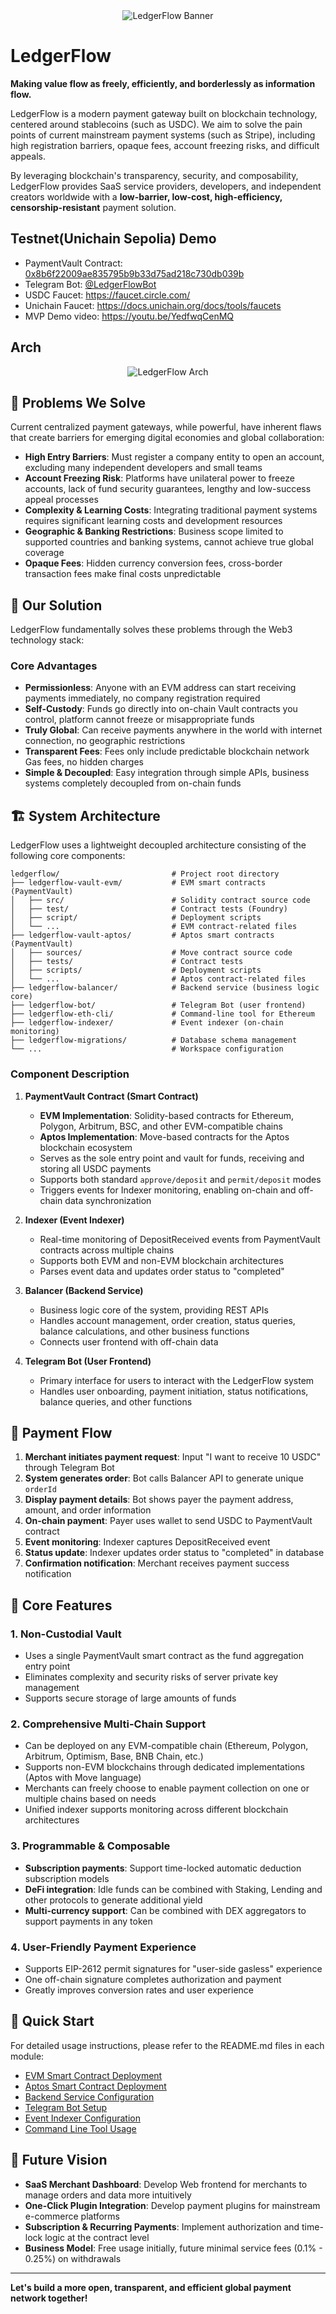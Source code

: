 <div align="center">
  <img src="/assets/ledgerflow_banner.png" alt="LedgerFlow Banner" />
</div>

# LedgerFlow

**Making value flow as freely, efficiently, and borderlessly as information flow.**

LedgerFlow is a modern payment gateway built on blockchain technology, centered around stablecoins (such as USDC). We aim to solve the pain points of current mainstream payment systems (such as Stripe), including high registration barriers, opaque fees, account freezing risks, and difficult appeals.

By leveraging blockchain's transparency, security, and composability, LedgerFlow provides SaaS service providers, developers, and independent creators worldwide with a **low-barrier, low-cost, high-efficiency, censorship-resistant** payment solution.

## Testnet(Unichain Sepolia) Demo

* PaymentVault Contract: [0x8b6f22009ae835795b9b33d75ad218c730db039b](https://sepolia.uniscan.xyz/address/0x8b6f22009ae835795b9b33d75ad218c730db039b)
* Telegram Bot: [@LedgerFlowBot](https://t.me/LedgerFlowBot)
* USDC Faucet: <https://faucet.circle.com/>
* Unichain Faucet: <https://docs.unichain.org/docs/tools/faucets>
* MVP Demo video: <https://youtu.be/YedfwqCenMQ>

## Arch

<div align="center">
  <img src="/assets/ledgerflow_arch.png" alt="LedgerFlow Arch" />
</div>

## 🎯 Problems We Solve

Current centralized payment gateways, while powerful, have inherent flaws that create barriers for emerging digital economies and global collaboration:

- **High Entry Barriers**: Must register a company entity to open an account, excluding many independent developers and small teams
- **Account Freezing Risk**: Platforms have unilateral power to freeze accounts, lack of fund security guarantees, lengthy and low-success appeal processes
- **Complexity & Learning Costs**: Integrating traditional payment systems requires significant learning costs and development resources
- **Geographic & Banking Restrictions**: Business scope limited to supported countries and banking systems, cannot achieve true global coverage
- **Opaque Fees**: Hidden currency conversion fees, cross-border transaction fees make final costs unpredictable

## 🚀 Our Solution

LedgerFlow fundamentally solves these problems through the Web3 technology stack:

### Core Advantages

- **Permissionless**: Anyone with an EVM address can start receiving payments immediately, no company registration required
- **Self-Custody**: Funds go directly into on-chain Vault contracts you control, platform cannot freeze or misappropriate funds
- **Truly Global**: Can receive payments anywhere in the world with internet connection, no geographic restrictions
- **Transparent Fees**: Fees only include predictable blockchain network Gas fees, no hidden charges
- **Simple & Decoupled**: Easy integration through simple APIs, business systems completely decoupled from on-chain funds

## 🏗️ System Architecture

LedgerFlow uses a lightweight decoupled architecture consisting of the following core components:

```text
ledgerflow/                         # Project root directory
├── ledgerflow-vault-evm/           # EVM smart contracts (PaymentVault)
│   ├── src/                        # Solidity contract source code
│   ├── test/                       # Contract tests (Foundry)
│   ├── script/                     # Deployment scripts
│   └── ...                         # EVM contract-related files
├── ledgerflow-vault-aptos/         # Aptos smart contracts (PaymentVault)
│   ├── sources/                    # Move contract source code
│   ├── tests/                      # Contract tests
│   ├── scripts/                    # Deployment scripts
│   └── ...                         # Aptos contract-related files
├── ledgerflow-balancer/            # Backend service (business logic core)
├── ledgerflow-bot/                 # Telegram Bot (user frontend)
├── ledgerflow-eth-cli/             # Command-line tool for Ethereum
├── ledgerflow-indexer/             # Event indexer (on-chain monitoring)
├── ledgerflow-migrations/          # Database schema management
└── ...                             # Workspace configuration
```

### Component Description

1. **PaymentVault Contract (Smart Contract)**
   - **EVM Implementation**: Solidity-based contracts for Ethereum, Polygon, Arbitrum, BSC, and other EVM-compatible chains
   - **Aptos Implementation**: Move-based contracts for the Aptos blockchain ecosystem
   - Serves as the sole entry point and vault for funds, receiving and storing all USDC payments
   - Supports both standard `approve/deposit` and `permit/deposit` modes
   - Triggers events for Indexer monitoring, enabling on-chain and off-chain data synchronization

2. **Indexer (Event Indexer)**
   - Real-time monitoring of DepositReceived events from PaymentVault contracts across multiple chains
   - Supports both EVM and non-EVM blockchain architectures
   - Parses event data and updates order status to "completed"

3. **Balancer (Backend Service)**
   - Business logic core of the system, providing REST APIs
   - Handles account management, order creation, status queries, balance calculations, and other business functions
   - Connects user frontend with off-chain data

4. **Telegram Bot (User Frontend)**
   - Primary interface for users to interact with the LedgerFlow system
   - Handles user onboarding, payment initiation, status notifications, balance queries, and other functions

## 🔄 Payment Flow

1. **Merchant initiates payment request**: Input "I want to receive 10 USDC" through Telegram Bot
2. **System generates order**: Bot calls Balancer API to generate unique `orderId`
3. **Display payment details**: Bot shows payer the payment address, amount, and order information
4. **On-chain payment**: Payer uses wallet to send USDC to PaymentVault contract
5. **Event monitoring**: Indexer captures DepositReceived event
6. **Status update**: Indexer updates order status to "completed" in database
7. **Confirmation notification**: Merchant receives payment success notification

## 🌟 Core Features

### 1. Non-Custodial Vault

- Uses a single PaymentVault smart contract as the fund aggregation entry point
- Eliminates complexity and security risks of server private key management
- Supports secure storage of large amounts of funds

### 2. Comprehensive Multi-Chain Support

- Can be deployed on any EVM-compatible chain (Ethereum, Polygon, Arbitrum, Optimism, Base, BNB Chain, etc.)
- Supports non-EVM blockchains through dedicated implementations (Aptos with Move language)
- Merchants can freely choose to enable payment collection on one or multiple chains based on needs
- Unified indexer supports monitoring across different blockchain architectures

### 3. Programmable & Composable

- **Subscription payments**: Support time-locked automatic deduction subscription models
- **DeFi integration**: Idle funds can be combined with Staking, Lending and other protocols to generate additional yield
- **Multi-currency support**: Can be combined with DEX aggregators to support payments in any token

### 4. User-Friendly Payment Experience

- Supports EIP-2612 permit signatures for "user-side gasless" experience
- One off-chain signature completes authorization and payment
- Greatly improves conversion rates and user experience

## 🎯 Quick Start

For detailed usage instructions, please refer to the README.md files in each module:

- [EVM Smart Contract Deployment](./ledgerflow-vault-evm/README.md)
- [Aptos Smart Contract Deployment](./ledgerflow-vault-aptos/README.md)
- [Backend Service Configuration](./ledgerflow-balancer/README.md)
- [Telegram Bot Setup](./ledgerflow-bot/README.md)
- [Event Indexer Configuration](./ledgerflow-indexer/README.md)
- [Command Line Tool Usage](./ledgerflow-eth-cli/README.md)

## 🔮 Future Vision

- **SaaS Merchant Dashboard**: Develop Web frontend for merchants to manage orders and data more intuitively
- **One-Click Plugin Integration**: Develop payment plugins for mainstream e-commerce platforms
- **Subscription & Recurring Payments**: Implement authorization and time-lock logic at the contract level
- **Business Model**: Free usage initially, future minimal service fees (0.1% - 0.25%) on withdrawals

---

**Let's build a more open, transparent, and efficient global payment network together!**
